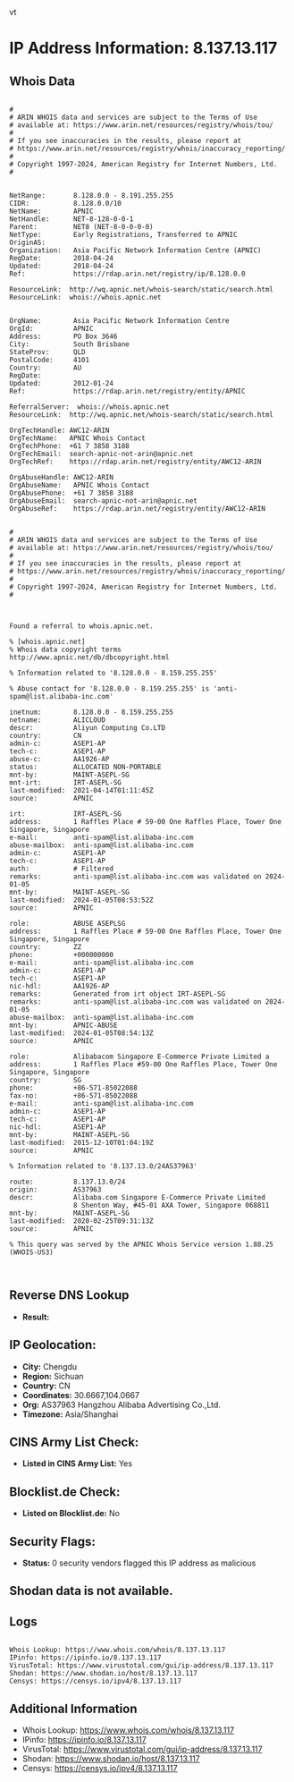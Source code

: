 vt
# IP Address Information: 8.137.13.117

## Whois Data
```

#
# ARIN WHOIS data and services are subject to the Terms of Use
# available at: https://www.arin.net/resources/registry/whois/tou/
#
# If you see inaccuracies in the results, please report at
# https://www.arin.net/resources/registry/whois/inaccuracy_reporting/
#
# Copyright 1997-2024, American Registry for Internet Numbers, Ltd.
#


NetRange:       8.128.0.0 - 8.191.255.255
CIDR:           8.128.0.0/10
NetName:        APNIC
NetHandle:      NET-8-128-0-0-1
Parent:         NET8 (NET-8-0-0-0-0)
NetType:        Early Registrations, Transferred to APNIC
OriginAS:       
Organization:   Asia Pacific Network Information Centre (APNIC)
RegDate:        2018-04-24
Updated:        2018-04-24
Ref:            https://rdap.arin.net/registry/ip/8.128.0.0

ResourceLink:  http://wq.apnic.net/whois-search/static/search.html
ResourceLink:  whois://whois.apnic.net


OrgName:        Asia Pacific Network Information Centre
OrgId:          APNIC
Address:        PO Box 3646
City:           South Brisbane
StateProv:      QLD
PostalCode:     4101
Country:        AU
RegDate:        
Updated:        2012-01-24
Ref:            https://rdap.arin.net/registry/entity/APNIC

ReferralServer:  whois://whois.apnic.net
ResourceLink:  http://wq.apnic.net/whois-search/static/search.html

OrgTechHandle: AWC12-ARIN
OrgTechName:   APNIC Whois Contact
OrgTechPhone:  +61 7 3858 3188 
OrgTechEmail:  search-apnic-not-arin@apnic.net
OrgTechRef:    https://rdap.arin.net/registry/entity/AWC12-ARIN

OrgAbuseHandle: AWC12-ARIN
OrgAbuseName:   APNIC Whois Contact
OrgAbusePhone:  +61 7 3858 3188 
OrgAbuseEmail:  search-apnic-not-arin@apnic.net
OrgAbuseRef:    https://rdap.arin.net/registry/entity/AWC12-ARIN


#
# ARIN WHOIS data and services are subject to the Terms of Use
# available at: https://www.arin.net/resources/registry/whois/tou/
#
# If you see inaccuracies in the results, please report at
# https://www.arin.net/resources/registry/whois/inaccuracy_reporting/
#
# Copyright 1997-2024, American Registry for Internet Numbers, Ltd.
#



Found a referral to whois.apnic.net.

% [whois.apnic.net]
% Whois data copyright terms    http://www.apnic.net/db/dbcopyright.html

% Information related to '8.128.0.0 - 8.159.255.255'

% Abuse contact for '8.128.0.0 - 8.159.255.255' is 'anti-spam@list.alibaba-inc.com'

inetnum:        8.128.0.0 - 8.159.255.255
netname:        ALICLOUD
descr:          Aliyun Computing Co.LTD
country:        CN
admin-c:        ASEP1-AP
tech-c:         ASEP1-AP
abuse-c:        AA1926-AP
status:         ALLOCATED NON-PORTABLE
mnt-by:         MAINT-ASEPL-SG
mnt-irt:        IRT-ASEPL-SG
last-modified:  2021-04-14T01:11:45Z
source:         APNIC

irt:            IRT-ASEPL-SG
address:        1 Raffles Place # 59-00 One Raffles Place, Tower One Singapore, Singapore
e-mail:         anti-spam@list.alibaba-inc.com
abuse-mailbox:  anti-spam@list.alibaba-inc.com
admin-c:        ASEP1-AP
tech-c:         ASEP1-AP
auth:           # Filtered
remarks:        anti-spam@list.alibaba-inc.com was validated on 2024-01-05
mnt-by:         MAINT-ASEPL-SG
last-modified:  2024-01-05T08:53:52Z
source:         APNIC

role:           ABUSE ASEPLSG
address:        1 Raffles Place # 59-00 One Raffles Place, Tower One Singapore, Singapore
country:        ZZ
phone:          +000000000
e-mail:         anti-spam@list.alibaba-inc.com
admin-c:        ASEP1-AP
tech-c:         ASEP1-AP
nic-hdl:        AA1926-AP
remarks:        Generated from irt object IRT-ASEPL-SG
remarks:        anti-spam@list.alibaba-inc.com was validated on 2024-01-05
abuse-mailbox:  anti-spam@list.alibaba-inc.com
mnt-by:         APNIC-ABUSE
last-modified:  2024-01-05T08:54:13Z
source:         APNIC

role:           Alibabacom Singapore E-Commerce Private Limited a
address:        1 Raffles Place #59-00 One Raffles Place, Tower One Singapore, Singapore
country:        SG
phone:          +86-571-85022088
fax-no:         +86-571-85022088
e-mail:         anti-spam@list.alibaba-inc.com
admin-c:        ASEP1-AP
tech-c:         ASEP1-AP
nic-hdl:        ASEP1-AP
mnt-by:         MAINT-ASEPL-SG
last-modified:  2015-12-10T01:04:19Z
source:         APNIC

% Information related to '8.137.13.0/24AS37963'

route:          8.137.13.0/24
origin:         AS37963
descr:          Alibaba.com Singapore E-Commerce Private Limited
                8 Shenton Way, #45-01 AXA Tower, Singapore 068811
mnt-by:         MAINT-ASEPL-SG
last-modified:  2020-02-25T09:31:13Z
source:         APNIC

% This query was served by the APNIC Whois Service version 1.88.25 (WHOIS-US3)



```
## Reverse DNS Lookup
- **Result:** 

## IP Geolocation:
- **City:** Chengdu
- **Region:** Sichuan
- **Country:** CN
- **Coordinates:** 30.6667,104.0667
- **Org:** AS37963 Hangzhou Alibaba Advertising Co.,Ltd.
- **Timezone:** Asia/Shanghai

## CINS Army List Check:
- **Listed in CINS Army List:** 
Yes

## Blocklist.de Check:
- **Listed on Blocklist.de:** 
No

## Security Flags:
- **Status:** 0 security vendors flagged this IP address as malicious

## Shodan data is not available.

## Logs
```

Whois Lookup: https://www.whois.com/whois/8.137.13.117
IPinfo: https://ipinfo.io/8.137.13.117
VirusTotal: https://www.virustotal.com/gui/ip-address/8.137.13.117
Shodan: https://www.shodan.io/host/8.137.13.117
Censys: https://censys.io/ipv4/8.137.13.117

```
## Additional Information
- Whois Lookup: https://www.whois.com/whois/8.137.13.117
- IPinfo: https://ipinfo.io/8.137.13.117
- VirusTotal: https://www.virustotal.com/gui/ip-address/8.137.13.117
- Shodan: https://www.shodan.io/host/8.137.13.117
- Censys: https://censys.io/ipv4/8.137.13.117

